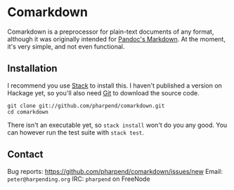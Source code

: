 # Comarkdown

Comarkdown is a preprocessor for plain-text documents of any format,
although it was originally intended for [Pandoc's Markdown][1]. At the moment,
it's very simple, and not even functional.

## Installation

I recommend you use [Stack][2] to install this. I haven't published a
version on Hackage yet, so you'll also need [Git][3] to download the
source code.

    git clone git://github.com/pharpend/comarkdown.git
    cd comarkdown

There isn't an executable yet, so `stack install` won't do you any
good. You can however run the test suite with `stack test`.

## Contact

Bug reports: <https://github.com/pharpend/comarkdown/issues/new>
Email: `peter@harpending.org`
IRC: `pharpend` on FreeNode

[1]: http://www.pandoc.org/README.html#pandocs-markdown
[2]: https://github.com/commercialhaskell/stack/
[3]: https://git-scm.com/book/en/v2/Getting-Started-Installing-Git
